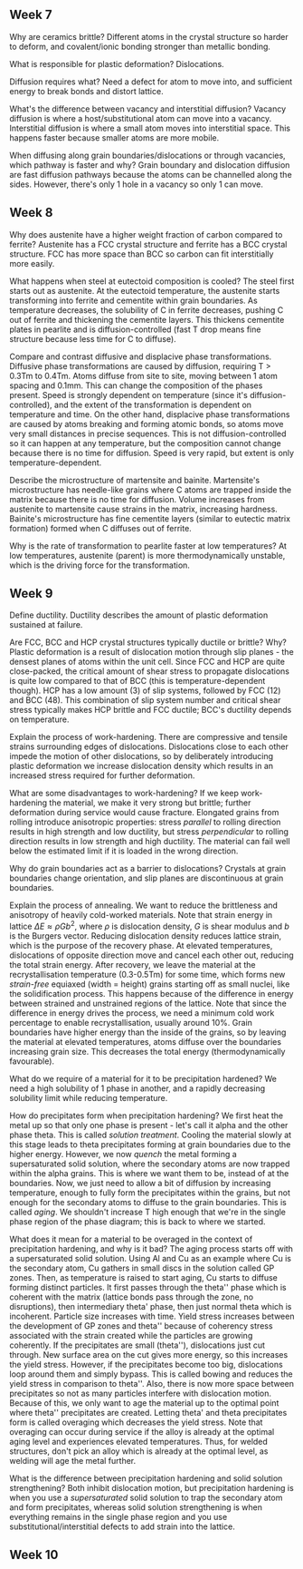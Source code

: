 ## Week 7

Why are ceramics brittle?
	Different atoms in the crystal structure so harder to deform, and covalent/ionic bonding stronger than metallic bonding.

What is responsible for plastic deformation?
	Dislocations.

Diffusion requires what?
	Need a defect for atom to move into, and sufficient energy to break bonds and distort lattice.

What's the difference between vacancy and interstitial diffusion?
	Vacancy diffusion is where a host/substitutional atom can move into a vacancy. Interstitial diffusion is where a small atom moves into interstitial space. This happens faster because smaller atoms are more mobile.

When diffusing along grain boundaries/dislocations or through vacancies, which pathway is faster and why?
	Grain boundary and dislocation diffusion are fast diffusion pathways because the atoms can be channelled along the sides. However, there's only 1 hole in a vacancy so only 1 can move.

## Week 8

Why does austenite have a higher weight fraction of carbon compared to ferrite?
	Austenite has a FCC crystal structure and ferrite has a BCC crystal structure. FCC has more space than BCC so carbon can fit interstitially more easily. 

What happens when steel at eutectoid composition is cooled?
	The steel first starts out as austenite. At the eutectoid temperature, the austenite starts transforming into ferrite and cementite within grain boundaries. As temperature decreases, the solubility of C in ferrite decreases, pushing C out of ferrite and thickening the cementite layers. This thickens cementite plates in pearlite and is diffusion-controlled (fast T drop means fine structure because less time for C to diffuse).

Compare and contrast diffusive and displacive phase transformations.
	Diffusive phase transformations are caused by diffusion, requiring T > 0.3Tm to 0.4Tm. Atoms diffuse from site to site, moving between 1 atom spacing and 0.1mm. This can change the composition of the phases present. Speed is strongly dependent on temperature (since it's diffusion-controlled), and the extent of the transformation is dependent on temperature and time.
	On the other hand, displacive phase transformations are caused by atoms breaking and forming atomic bonds, so atoms move very small distances in precise sequences. This is not diffusion-controlled so it can happen at any temperature, but the composition cannot change because there is no time for diffusion. Speed is very rapid, but extent is only temperature-dependent.

Describe the microstructure of martensite and bainite.
	Martensite's microstructure has needle-like grains where C atoms are trapped inside the matrix because there is no time for diffusion. Volume increases from austenite to martensite cause strains in the matrix, increasing hardness.
	Bainite's microstructure has fine cementite layers (similar to eutectic matrix formation) formed when C diffuses out of ferrite. 

Why is the rate of transformation to pearlite faster at low temperatures?
	At low temperatures, austenite (parent) is more thermodynamically unstable, which is the driving force for the transformation.

## Week 9

Define ductility.
	Ductility describes the amount of plastic deformation sustained at failure.

Are FCC, BCC and HCP crystal structures typically ductile or brittle? Why?
	Plastic deformation is a result of dislocation motion through slip planes - the densest planes of atoms within the unit cell. Since FCC and HCP are quite close-packed, the critical amount of shear stress to propagate dislocations is quite low compared to that of BCC (this is temperature-dependent though). HCP has a low amount (3) of slip systems, followed by FCC (12) and BCC (48). This combination of slip system number and critical shear stress typically makes HCP brittle and FCC ductile; BCC's ductility depends on temperature.

Explain the process of work-hardening.
	There are compressive and tensile strains surrounding edges of dislocations. Dislocations close to each other impede the motion of other dislocations, so by deliberately introducing plastic deformation we increase dislocation density which results in an increased stress required for further deformation.

What are some disadvantages to work-hardening?
	If we keep work-hardening the material, we make it very strong but brittle; further deformation during service would cause fracture. Elongated grains from rolling introduce anisotropic properties: stress *parallel* to rolling direction results in high strength and low ductility, but stress *perpendicular* to rolling direction results in low strength and high ductility. The material can fail well below the estimated limit if it is loaded in the wrong direction.

Why do grain boundaries act as a barrier to dislocations?
	Crystals at grain boundaries change orientation, and slip planes are discontinuous at grain boundaries.

Explain the process of annealing.
	We want to reduce the brittleness and anisotropy of heavily cold-worked materials. Note that strain energy in lattice $\Delta E \approx \rho G b^2$, where $\rho$ is dislocation density, $G$ is shear modulus and $b$ is the Burgers vector. Reducing dislocation density reduces lattice strain, which is the purpose of the recovery phase. At elevated temperatures, dislocations of opposite direction move and cancel each other out, reducing the total strain energy. 
	After recovery, we leave the material at the recrystallisation temperature (0.3-0.5Tm) for some time, which forms new *strain-free* equiaxed (width = height) grains starting off as small nuclei, like the solidification process. This happens because of the difference in energy between strained and unstrained regions of the lattice. Note that since the difference in energy drives the process, we need a minimum cold work percentage to enable recrystallisation, usually around 10%.
	Grain boundaries have higher energy than the inside of the grains, so by leaving the material at elevated temperatures, atoms diffuse over the boundaries increasing grain size. This decreases the total energy (thermodynamically favourable).

What do we require of a material for it to be precipitation hardened?
	We need a high solubility of 1 phase in another, and a rapidly decreasing solubility limit while reducing temperature.

How do precipitates form when precipitation hardening?
	We first heat the metal up so that only one phase is present - let's call it alpha and the other phase theta. This is called *solution treatment*.
	Cooling the material slowly at this stage leads to theta precipitates forming at grain boundaries due to the higher energy. However, we now *quench* the metal forming a supersaturated solid solution, where the secondary atoms are now trapped within the alpha grains. This is where we want them to be, instead of at the boundaries.
	Now, we just need to allow a bit of diffusion by increasing temperature, enough to fully form the precipitates within the grains, but not enough for the secondary atoms to diffuse to the grain boundaries. This is called *aging*. We shouldn't increase T high enough that we're in the single phase region of the phase diagram; this is back to where we started.

What does it mean for a material to be overaged in the context of precipitation hardening, and why is it bad?
	The aging process starts off with a supersaturated solid solution. Using Al and Cu as an example where Cu is the secondary atom, Cu gathers in small discs in the solution called GP zones. Then, as temperature is raised to start aging, Cu starts to diffuse forming distinct particles. It first passes through the theta'' phase which is coherent with the matrix (lattice bonds pass through the zone, no disruptions), then intermediary theta' phase, then just normal theta which is incoherent. Particle size increases with time.
	Yield stress increases between the development of GP zones and theta'' because of coherency stress associated with the strain created while the particles are growing coherently.
	If the precipitates are small (theta''), dislocations just cut through. New surface area on the cut gives more energy, so this increases the yield stress. However, if the precipitates become too big, dislocations loop around them and simply bypass. This is called bowing and reduces the yield stress in comparison to theta''. Also, there is now more space between precipitates so not as many particles interfere with dislocation motion.
	Because of this, we only want to age the material up to the optimal point where theta'' precipitates are created. Letting theta' and theta precipitates form is called overaging which decreases the yield stress. Note that overaging can occur during service if the alloy is already at the optimal aging level and experiences elevated temperatures. Thus, for welded structures, don't pick an alloy which is already at the optimal level, as welding will age the metal further.

What is the difference between precipitation hardening and solid solution strengthening?
	Both inhibit dislocation motion, but precipitation hardening is when you use a *supersaturated* solid solution to trap the secondary atom and form precipitates, whereas solid solution strengthening is when everything remains in the single phase region and you use substitutional/interstitial defects to add strain into the lattice.

## Week 10

